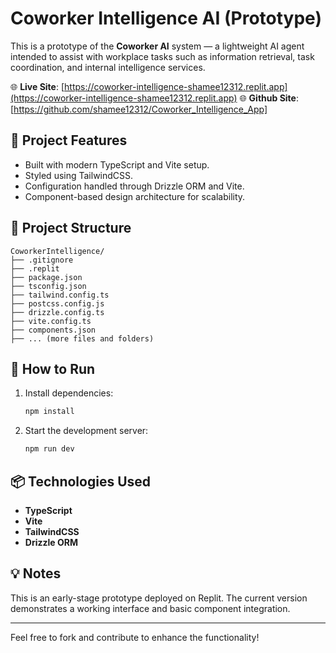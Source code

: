 # Coworker Intelligence AI (Prototype)

This is a prototype of the **Coworker AI** system — a lightweight AI agent intended to assist with workplace tasks such as information retrieval, task coordination, and internal intelligence services.

🌐 **Live Site**: [https://coworker-intelligence-shamee12312.replit.app](https://coworker-intelligence-shamee12312.replit.app)
🌐 **Github Site**: [https://github.com/shamee12312/Coworker_Intelligence_App]


## 🧠 Project Features

- Built with modern TypeScript and Vite setup.
- Styled using TailwindCSS.
- Configuration handled through Drizzle ORM and Vite.
- Component-based design architecture for scalability.

## 📁 Project Structure

```
CoworkerIntelligence/
├── .gitignore
├── .replit
├── package.json
├── tsconfig.json
├── tailwind.config.ts
├── postcss.config.js
├── drizzle.config.ts
├── vite.config.ts
├── components.json
├── ... (more files and folders)
```

## 🚀 How to Run

1. Install dependencies:
   ```bash
   npm install
   ```

2. Start the development server:
   ```bash
   npm run dev
   ```

## 📦 Technologies Used

- **TypeScript**
- **Vite**
- **TailwindCSS**
- **Drizzle ORM**

## 💡 Notes

This is an early-stage prototype deployed on Replit. The current version demonstrates a working interface and basic component integration.

---

Feel free to fork and contribute to enhance the functionality!
